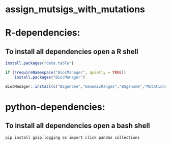 # assign_mutsigs_with_mutations


# R-dependencies:
## To install all dependencies open a R shell

```r
install.packages("data.table")

if (!requireNamespace("BiocManager", quietly = TRUE))
    install.packages("BiocManager")

BiocManager::install(c("BSgenome","GenomicRanges","BSgenome","MutationalPatterns","BSgenome.Hsapiens.UCSC.hg19"))
```

# python-dependencies:
## To install all dependencies open a bash shell

```bash
pip install gzip logging os import click pandas collections
```
